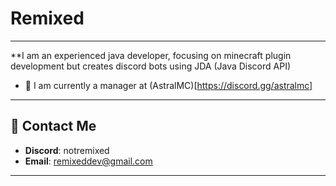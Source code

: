 # Remixed
---
**I am an experienced java developer, focusing on minecraft plugin development but creates discord bots using JDA (Java Discord API)

- 🌟 I am currently a manager at (AstralMC)[https://discord.gg/astralmc]

---

## 🔗 Contact Me
- **Discord**: notremixed
- **Email**: remixeddev@gmail.com

---

